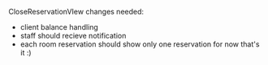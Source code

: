 CloseReservationVIew changes needed:
- client balance handling
- staff should recieve notification
- each room reservation should show only one reservation
for now that's it :)
